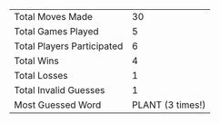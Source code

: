 |              |                |
| ---------------- | ----------------------------- |
| Total Moves Made | 30 |
| Total Games Played | 5 |
| Total Players Participated | 6 |
| Total Wins | 4 |
| Total Losses | 1 |
| Total Invalid Guesses | 1 |
| Most Guessed Word | PLANT (3 times!) |
